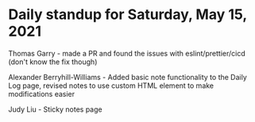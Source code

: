 # Daily standup for Saturday, May 15, 2021

Thomas Garry - made a PR and found the issues with eslint/prettier/cicd (don't know the fix though)

Alexander Berryhill-Williams - Added basic note functionality to the Daily Log page, revised notes to use custom HTML element to make modifications easier

Judy Liu - Sticky notes page
